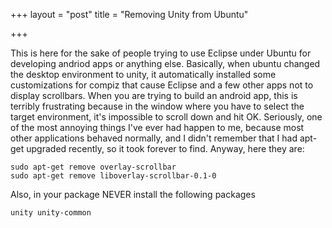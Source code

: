 +++
layout = "post"
title = "Removing Unity from Ubuntu"

+++

This is here for the sake of people trying to use Eclipse under Ubuntu for developing andriod apps or anything else. Basically, when ubuntu changed the desktop environment to unity, it automatically installed some customizations for compiz that cause Eclipse and a few other apps not to display scrollbars. 
When you are trying to build an android app, this is terribly frustrating because in the window where you have to select the target environment, it's impossible to scroll down and hit OK. Seriously, one of the most annoying things I've ever had happen to me, because most other applications behaved normally, and I didn't remember that I had apt-get upgraded recently, so it took forever to find. 
Anyway, here they are: 

    sudo apt-get remove overlay-scrollbar
    sudo apt-get remove liboverlay-scrollbar-0.1-0

Also, in your package NEVER install the following packages

    unity unity-common
